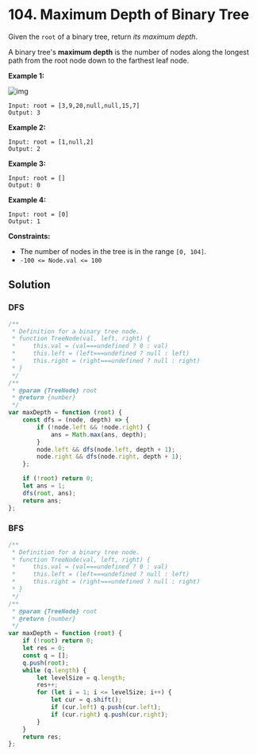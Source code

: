 # 104. Maximum Depth of Binary Tree

Given the `root` of a binary tree, return _its maximum depth_.

A binary tree's **maximum depth** is the number of nodes along the longest path from the root node down to the farthest leaf node.

**Example 1:**

![img](https://assets.leetcode.com/uploads/2020/11/26/tmp-tree.jpg)

```
Input: root = [3,9,20,null,null,15,7]
Output: 3
```

**Example 2:**

```
Input: root = [1,null,2]
Output: 2
```

**Example 3:**

```
Input: root = []
Output: 0
```

**Example 4:**

```
Input: root = [0]
Output: 1
```

**Constraints:**

-   The number of nodes in the tree is in the range `[0, 104]`.
-   `-100 <= Node.val <= 100`

## Solution

### DFS

```javascript
/**
 * Definition for a binary tree node.
 * function TreeNode(val, left, right) {
 *     this.val = (val===undefined ? 0 : val)
 *     this.left = (left===undefined ? null : left)
 *     this.right = (right===undefined ? null : right)
 * }
 */
/**
 * @param {TreeNode} root
 * @return {number}
 */
var maxDepth = function (root) {
    const dfs = (node, depth) => {
        if (!node.left && !node.right) {
            ans = Math.max(ans, depth);
        }
        node.left && dfs(node.left, depth + 1);
        node.right && dfs(node.right, depth + 1);
    };

    if (!root) return 0;
    let ans = 1;
    dfs(root, ans);
    return ans;
};
```

### BFS

```javascript
/**
 * Definition for a binary tree node.
 * function TreeNode(val, left, right) {
 *     this.val = (val===undefined ? 0 : val)
 *     this.left = (left===undefined ? null : left)
 *     this.right = (right===undefined ? null : right)
 * }
 */
/**
 * @param {TreeNode} root
 * @return {number}
 */
var maxDepth = function (root) {
    if (!root) return 0;
    let res = 0;
    const q = [];
    q.push(root);
    while (q.length) {
        let levelSize = q.length;
        res++;
        for (let i = 1; i <= levelSize; i++) {
            let cur = q.shift();
            if (cur.left) q.push(cur.left);
            if (cur.right) q.push(cur.right);
        }
    }
    return res;
};
```
